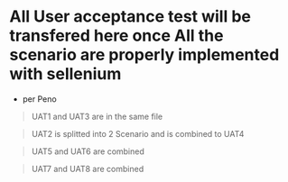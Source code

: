 # All User acceptance test will be transfered here  once All the scenario are properly implemented with sellenium 
- per Peno
> UAT1 and UAT3 are in the same file 

> UAT2 is splitted into 2 Scenario and is combined to UAT4

> UAT5 and UAT6 are combined

> UAT7 and UAT8 are combined